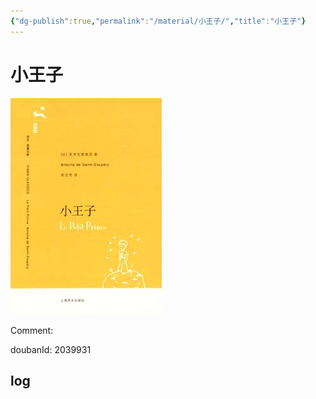 ```yaml
---
{"dg-publish":true,"permalink":"/material/小王子/","title":"小王子"}
---
```



# 小王子

![image](https://raw.githubusercontent.com/HiraethEcho/picx-images-hosting/master/picgo/202505281703080.png)

Comment: 



doubanId: 2039931

## log

